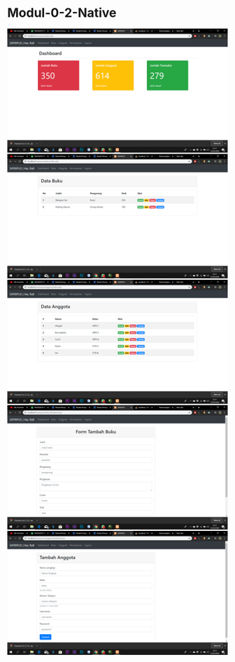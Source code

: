 # Modul-0-2-Native
![Alt Text](https://github.com/Richmondjanusrafiiaryanto/Modul-0-2-Native/blob/master/Screenshot%20(873).png)
![Alt Text](https://github.com/Richmondjanusrafiiaryanto/Modul-0-2-Native/blob/master/Screenshot%20(874).png)
![Alt Text](https://github.com/Richmondjanusrafiiaryanto/Modul-0-2-Native/blob/master/Screenshot%20(875).png)
![Alt Text](https://github.com/Richmondjanusrafiiaryanto/Modul-0-2-Native/blob/master/Screenshot%20(877).png)
![Alt Text](https://github.com/Richmondjanusrafiiaryanto/Modul-0-2-Native/blob/master/Screenshot%20(878).png)
